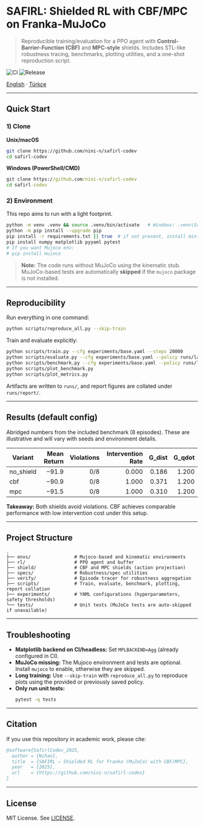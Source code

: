 # SAFIRL: Shielded RL with CBF/MPC on Franka-MuJoCo

> Reproducible training/evaluation for a PPO agent with **Control-Barrier-Function (CBF)** and **MPC-style** shields. Includes STL-like robustness tracing, benchmarks, plotting utilities, and a one-shot reproduction script.

![CI](https://github.com/nini-n/safirl-codev/actions/workflows/ci.yml/badge.svg)
![Release](https://img.shields.io/github/v/release/nini-n/safirl-codev)

[English](README.md) · [Türkçe](README_TR.md)

---

## Quick Start

### 1) Clone
**Unix/macOS**
```bash
git clone https://github.com/nini-n/safirl-codev
cd safirl-codev
```

**Windows (PowerShell/CMD)**
```bat
git clone https://github.com/nini-n/safirl-codev
cd safirl-codev
```

### 2) Environment
This repo aims to run with a light footprint.

```bash
python -m venv .venv && source .venv/bin/activate   # Windows: .venv\Scripts\activate
python -m pip install --upgrade pip
pip install -r requirements.txt || true  # if not present, install minimal set below
pip install numpy matplotlib pyyaml pytest
# If you want Mujoco env:
# pip install mujoco
```

> **Note:** The code runs without MuJoCo using the kinematic stub. MuJoCo-based tests are automatically **skipped** if the `mujoco` package is not installed.

---

## Reproducibility

Run everything in one command:

```bash
python scripts/reproduce_all.py --skip-train
```

Train and evaluate explicitly:

```bash
python scripts/train.py --cfg experiments/base.yaml --steps 20000
python scripts/evaluate.py --cfg experiments/base.yaml --policy runs/latest.pt --episodes 5
python scripts/benchmark.py --cfg experiments/base.yaml --policy runs/latest.pt --episodes 8
python scripts/plot_benchmark.py
python scripts/plot_metrics.py
```

Artifacts are written to `runs/`, and report figures are collated under `runs/report/`.

---

## Results (default config)

Abridged numbers from the included benchmark (8 episodes). These are illustrative and will vary with seeds and environment details.

| Variant     | Mean Return | Violations | Intervention Rate | G_dist | G_qdot |
|-------------|------------:|-----------:|------------------:|-------:|-------:|
| no_shield   |     −91.9   |       0/8  |             0.000 |  0.186 |  1.200 |
| cbf         |     −90.9   |       0/8  |             1.000 |  0.371 |  1.200 |
| mpc         |     −91.5   |       0/8  |             1.000 |  0.310 |  1.200 |

**Takeaway:** Both shields avoid violations. CBF achieves comparable performance with low intervention cost under this setup.

---

## Project Structure

```
.
├── envs/                # Mujoco-based and kinematic environments
├── rl/                  # PPO agent and buffer
├── shield/              # CBF and MPC shields (action projection)
├── specs/               # Robustness/spec utilities
├── verify/              # Episode tracer for robustness aggregation
├── scripts/             # Train, evaluate, benchmark, plotting, report collation
├── experiments/         # YAML configurations (hyperparameters, safety thresholds)
└── tests/               # Unit tests (MuJoCo tests are auto-skipped if unavailable)
```

---

## Troubleshooting

- **Matplotlib backend on CI/headless:** Set `MPLBACKEND=Agg` (already configured in CI).  
- **MuJoCo missing:** The Mujoco environment and tests are optional. Install `mujoco` to enable, otherwise they are skipped.  
- **Long training:** Use `--skip-train` with `reproduce_all.py` to reproduce plots using the provided or previously saved policy.  
- **Only run unit tests:**
  ```bash
  pytest -q tests
  ```

---

## Citation

If you use this repository in academic work, please cite:

```bibtex
@software{SafirlCodev_2025,
  author = {Nihan},
  title  = {SAFIRL — Shielded RL for Franka (MuJoCo) with CBF/MPC},
  year   = {2025},
  url    = {https://github.com/nini-n/safirl-codev}
}
```

---

## License

MIT License. See [LICENSE](LICENSE).


